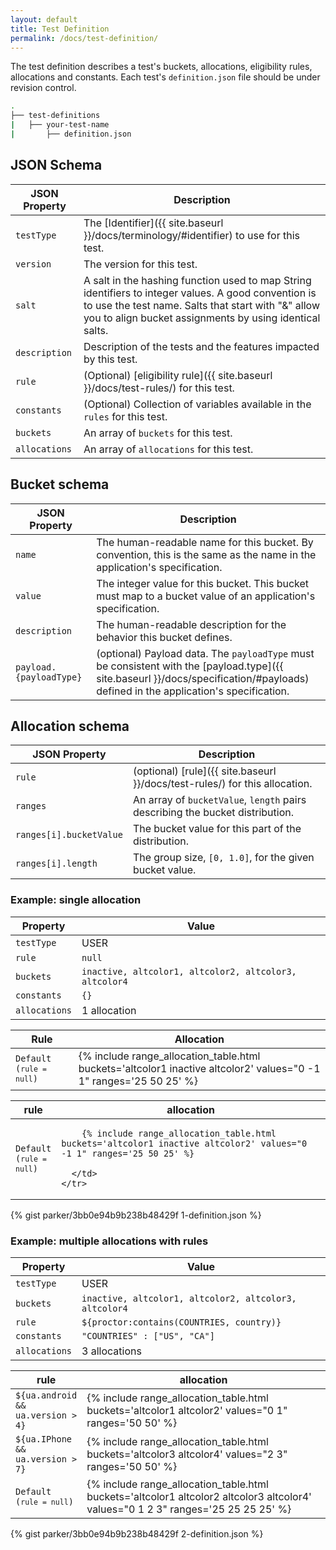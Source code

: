 ```yaml
---
layout: default
title: Test Definition
permalink: /docs/test-definition/
---
```


The test definition describes a test's buckets, allocations, eligibility rules, allocations and constants. Each test's `definition.json` file should be under revision control.

```bash
.
├── test-definitions
|   ├── your-test-name
|       ├── definition.json
```


## JSON Schema

| JSON Property | Description |
| ------------- | ----------- |
| `testType` | The [Identifier]({{ site.baseurl }}/docs/terminology/#identifier) to use for this test. |
| `version` | The version for this test. |
| `salt` | A salt in the hashing function used to map String identifiers to integer values. A good convention is to use the test name. Salts that start with "&" allow you to align bucket assignments by using identical salts. |
| `description` | Description of the tests and the features impacted by this test. |
| `rule` | (Optional) [eligibility rule]({{ site.baseurl }}/docs/test-rules/) for this test. |
| `constants` | (Optional) Collection of variables available in the `rules` for this test. |
| `buckets` | An array of `buckets` for this test. |
| `allocations` | An array of `allocations` for this test. |

## Bucket schema

| JSON Property | Description |
| ------------- | ----------- |
| `name` | The human-readable name for this bucket. By convention, this is the same as the name in the application's specification. |
| `value` | The integer value for this bucket. This bucket must map to a bucket value of an application's specification. |
| `description` | The human-readable description for the behavior this bucket defines. |
| `payload.{payloadType}` | (optional) Payload data. The `payloadType` must be consistent with the [payload.type]({{ site.baseurl }}/docs/specification/#payloads) defined in the application's specification. |

## Allocation schema

| JSON Property | Description |
| ------------- | ----------- |
| `rule` | (optional) [rule]({{ site.baseurl }}/docs/test-rules/) for this allocation. |
| `ranges` | An array of `bucketValue`, `length` pairs describing the bucket distribution. |
| `ranges[i].bucketValue` | The bucket value for this part of the distribution. |
| `ranges[i].length` | The group size, `[0, 1.0]`, for the given bucket value. |



### Example: single allocation

| Property | Value |
| -------- | ----- |
| `testType` | USER |
| `rule` | `null` |
| `buckets` | `inactive, altcolor1, altcolor2, altcolor3, altcolor4`
| `constants` | `{}` |
| `allocations` | 1 allocation |

| Rule | Allocation |
| ---- | ---------- |
| <code>Default (<code>rule = null</code>)</code> | {% include range_allocation_table.html buckets='altcolor1 inactive altcolor2' values="0 -1 1" ranges='25 50 25' %} |

<table>
  <thead>
    <tr>
      <th>rule</th>
      <th>allocation</th>
    </tr>
  </thead>
  <tbody>
    <tr>
      <td style="width:10%;"><code>Default (<code>rule = null</code>)</code></td>
      <td>

        {% include range_allocation_table.html buckets='altcolor1 inactive altcolor2' values="0 -1 1" ranges='25 50 25' %}

      </td>
    </tr>
  </tbody>
</table>

{% gist parker/3bb0e94b9b238b48429f 1-definition.json %}


### Example: multiple allocations with rules

| Property | Value |
| -------- | ----- |
| `testType` | USER |
| `buckets` | `inactive, altcolor1, altcolor2, altcolor3, altcolor4`
| `rule` | `${proctor:contains(COUNTRIES, country)}` |
| `constants` | `"COUNTRIES" : ["US", "CA"]` |
| `allocations` | 3 allocations |

<table>
  <thead>
    <tr>
      <th>rule</th>
      <th>allocation</th>
    </tr>
  </thead>
  <tbody>
    <tr>
      <td style="width:10%;"><code>${ua.android && ua.version > 4}</code></td>
      <td>
        {% include range_allocation_table.html buckets='altcolor1 altcolor2' values="0 1" ranges='50 50' %}
      </td>
    </tr>
    <tr>
      <td><code>${ua.IPhone && ua.version > 7}</code></td>
      <td>
        {% include range_allocation_table.html buckets='altcolor3 altcolor4' values="2 3" ranges='50 50' %}
      </td>
    </tr>
    <tr>
      <td><code>Default (<code>rule = null</code>)</code></td>
      <td>      
        {% include range_allocation_table.html buckets='altcolor1 altcolor2 altcolor3 altcolor4' values="0 1 2 3" ranges='25 25 25 25' %}
      </td>
    </tr>
  </tbody>
</table>

{% gist parker/3bb0e94b9b238b48429f 2-definition.json %}
